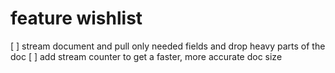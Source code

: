 # feature wishlist

[ ] stream document and pull only needed fields and drop heavy parts of the doc
[ ] add stream counter to get a faster, more accurate doc size
